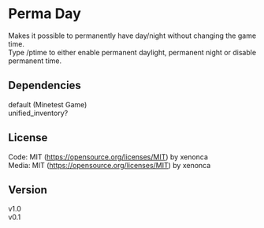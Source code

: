 Perma Day
=============

Makes it possible to permanently have day/night without changing the game time.  
Type /ptime to either enable permanent daylight, permanent night or disable permanent time.


Dependencies
--------------
default (Minetest Game)  
unified_inventory?  


License
---------

Code: MIT (https://opensource.org/licenses/MIT) by xenonca  
Media: MIT (https://opensource.org/licenses/MIT) by xenonca


Version
---------
v1.0  
v0.1
